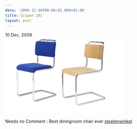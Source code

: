 ```yaml
---
date: '2009-12-10T00:00:01.000+01:00'
title: Gispen 201
layout: post
---
```


10 Dec, 2009  
![gispen201](assets/images/gispen201.png)

Needs no Comment : Best diningroom chair ever
[stoelenwinkel](http://www.stoelenwinkel.nl/)